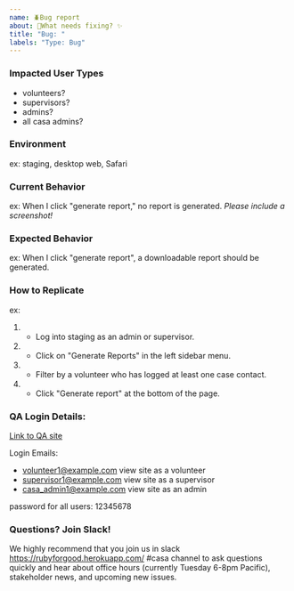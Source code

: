 ```yaml
---
name: 🪲Bug report
about: 🔨What needs fixing? ✨
title: "Bug: "
labels: "Type: Bug"
---
```


### Impacted User Types
 - volunteers?
 - supervisors?
 - admins?
 - all casa admins?

### Environment
ex: staging, desktop web, Safari

### Current Behavior
ex: When I click "generate report," no report is generated.
_Please include a screenshot!_

### Expected Behavior
ex: When I click "generate report", a downloadable report should be generated.

### How to Replicate
ex: 
1. - Log into staging as an admin or supervisor.
2. - Click on "Generate Reports" in the left sidebar menu.
3. - Filter by a volunteer who has logged at least one case contact.
4. - Click "Generate report" at the bottom of the page.

### QA Login Details:
[Link to QA site](https://casa-qa.herokuapp.com/)  

Login Emails: 
- volunteer1@example.com  view site as a volunteer
- supervisor1@example.com view site as a supervisor
- casa_admin1@example.com view site as an admin

password for all users: 12345678  

### Questions? Join Slack!

We highly recommend that you join us in slack https://rubyforgood.herokuapp.com/ #casa channel to ask questions quickly and hear about office hours (currently Tuesday 6-8pm Pacific), stakeholder news, and upcoming new issues.
